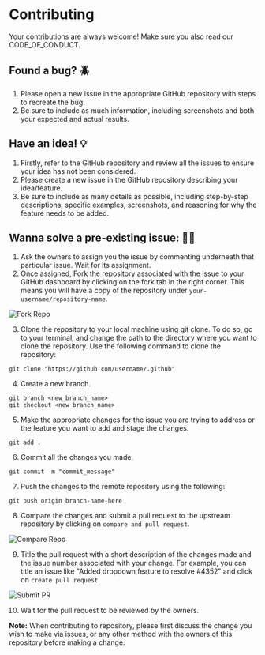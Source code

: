 # Contributing

Your contributions are always welcome! Make sure you also read our CODE_OF_CONDUCT.

## Found a bug? 🪲

1. Please open a new issue in the appropriate GitHub repository with steps to recreate the bug.
2. Be sure to include as much information, including screenshots and both your expected and actual results.

## Have an idea! 💡

1. Firstly, refer to the GitHub repository and review all the issues to ensure your idea has not been considered.
2. Please create a new issue in the GitHub repository describing your idea/feature.
3. Be sure to include as many details as possible, including step-by-step descriptions, specific examples, screenshots, and reasoning for why the feature needs to be added.

## Wanna solve a pre-existing issue: 👨‍💻

1. Ask the owners to assign you the issue by commenting underneath that particular issue. Wait for its assignment.
2. Once assigned, Fork the repository associated with the issue to your GitHub dashboard by clicking on the fork tab in the right corner. This means you will have a copy of the repository under `your-username/repository-name`.

![Fork Repo](https://github.com/OnCampus-Community/.github/blob/main/profile/assets/images/compare_and_pull.jpg)

3. Clone the repository to your local machine using git clone. To do so, go to your terminal, and change the path to the directory where you want to clone the repository. Use the following command to clone the repository:
```git
git clone "https://github.com/username/.github"
```
4. Create a new branch.
```git
git branch <new_branch_name>
git checkout <new_branch_name>
```
5. Make the appropriate changes for the issue you are trying to address or the feature you want to add and stage the changes. 
```git
git add .
```
6. Commit all the changes you made.
```git
git commit -m "commit_message"
```
7. Push the changes to the remote repository using the following:
```git
git push origin branch-name-here
```
8. Compare the changes and submit a pull request to the upstream repository by clicking on `compare and pull request`.

![Compare Repo](https://github.com/OnCampus-Community/.github/blob/main/profile/assets/images/compare_%20_and_pull.jpg)

9. Title the pull request with a short description of the changes made and the issue number associated with your change. For example, you can title an issue like "Added dropdown feature to resolve #4352" and click on `create pull request`.

![Submit PR](https://github.com/OnCampus-Community/.github/blob/main/profile/assets/images/createpr.jpg)

10. Wait for the pull request to be reviewed by the owners.

**Note:** When contributing to repository, please first discuss the change you wish to make via issues, or any other method with the owners of this repository before making a change.





